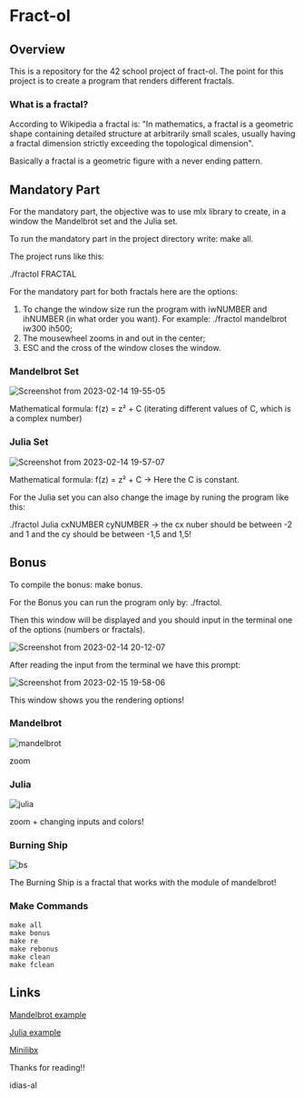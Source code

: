# Fract-ol
## Overview

This is a repository for the 42 school project of fract-ol.
The point for this project is to create a program that renders different fractals.

### What is a fractal?

According to Wikipedia a fractal is: "In mathematics, a fractal is a geometric shape containing detailed structure at arbitrarily small scales, usually having a fractal dimension strictly exceeding the topological dimension".

Basically a fractal is a geometric figure with a never ending pattern. 

## Mandatory Part

For the mandatory part, the objective was to use mlx library to create, in a window the Mandelbrot set and the Julia set.

To run the mandatory part in the project directory write: make all.

The project runs like this:

./fractol FRACTAL

For the mandatory part for both fractals here are the options:

1) To change the window size run the program with iwNUMBER and ihNUMBER (in what order you want). For example: ./fractol mandelbrot iw300 ih500;
2) The mousewheel zooms in and out in the center;
3) ESC and the cross of the window closes the window.

### Mandelbrot Set
![Screenshot from 2023-02-14 19-55-05](https://user-images.githubusercontent.com/105734074/218847171-2d7cf226-61d6-489e-b853-774298a6e616.png)

Mathematical formula: f(z) = z² + C (iterating different values of C, which is a complex number)

### Julia Set
![Screenshot from 2023-02-14 19-57-07](https://user-images.githubusercontent.com/105734074/218847583-e9be9653-2ff2-437e-b724-b6255d745208.png)

Mathematical formula: f(z) = z² + C -> Here the C is constant.

For the Julia set you can also change the image by runing the program like this:

./fractol Julia cxNUMBER cyNUMBER -> the cx nuber should be between -2 and 1 and the cy should be between -1,5 and 1,5!


## Bonus

To compile the bonus: make bonus.

For the Bonus you can run the program only by: ./fractol.

Then this window will be displayed and you should input in the terminal one of the options (numbers or fractals).

![Screenshot from 2023-02-14 20-12-07](https://user-images.githubusercontent.com/105734074/218851111-6bd98990-665b-4d65-bf0d-f2555e2f40c5.png)

After reading the input from the terminal we have this prompt:

![Screenshot from 2023-02-15 19-58-06](https://user-images.githubusercontent.com/105734074/219139128-f4f69ea1-c7c5-41d0-ba58-1ac314c8ea08.png)

This window shows you the rendering options!

### Mandelbrot

![mandelbrot](https://user-images.githubusercontent.com/105734074/219144763-f38e5d2c-050b-4294-9b38-336a6e436090.gif)

zoom

### Julia 

![julia](https://user-images.githubusercontent.com/105734074/219143714-0f892836-7a08-4a55-af68-12a02da54a17.gif)

zoom + changing inputs and colors!

### Burning Ship

![bs](https://user-images.githubusercontent.com/105734074/219145772-2be9ce69-1cca-4653-b092-69d57c48a2f0.gif)

The Burning Ship is a fractal that works with the module of mandelbrot!

### Make Commands
```
make all 
make bonus
make re 
make rebonus
make clean
make fclean
 ```
 ## Links
 
 [Mandelbrot example](http://warp.povusers.org/Mandelbrot/)
 
 [Julia example](https://lodev.org/cgtutor/juliamandelbrot.html)
 
 [Minilibx](https://harm-smits.github.io/42docs/libs/minilibx)

Thanks for reading!!

idias-al
